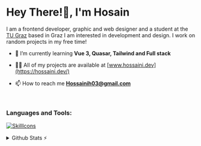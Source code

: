 <h1>Hey There!👋, I'm Hosain</h1>
I am a frontend developer, graphic and web designer and a student at the <a targer="_blank" href="https://www.tugraz.at/">TU Graz</a> based in Graz I am interested in development and design. I work on random projects in my free time!

<br/>


- 🌱 I’m currently learning **Vue 3, Quasar, Tailwind and Full stack**

- 👨‍💻 All of my projects are available at [www.hossaini.dev](https://hossaini.dev/)

- 📫 How to reach me **Hossainih03@gmail.com**

<br/>

<h3 align="left">Languages and Tools:</h3>

[![SkillIcons](https://skillicons.dev/icons?i=html,js,css,nodejs,tailwind,vue,linux,bootstrap,cloudflare,ai,ps,pr,postgres,docker,raspberrypi,git,sqlite)](https://hossaini.dev)<br/>

<details>
  <summary>Github Stats ⚡</summary>

<a href="#">![Github stats](https://github-readme-stats.vercel.app/api?username=hossaini310&theme=dark&count_private=true&hide_border=false&line_height=30&show_icons=true)</a>
<a href="#">![Top Langs](https://github-readme-stats.vercel.app/api/top-langs/?username=hossaini310&theme=dark&hide_border=false&langs_count=3)</a>

</details>
